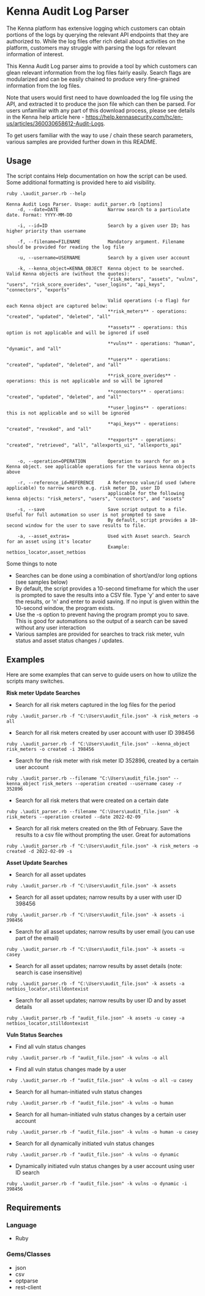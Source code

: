 # Kenna Audit Log Parser
The Kenna platform has extensive logging which customers can obtain portions of the logs by querying the relevant API endpoints that they are authorized to. 
While the log files offer rich detail about activities on the platform, customers may struggle with parsing the logs for relevant information of interest. 

This Kenna Audit Log parser aims to provide a tool by which customers can glean relevant information from the log files fairly easily. 
Search flags are modularized and can be easily chained to produce very fine-grained information from the log files. 

Note that users would first need to have downloaded the log file using the API, and extracted it to produce the json file which can then be parsed. 
For users unfamiliar with any part of this download process, please see details in the Kenna help article here - https://help.kennasecurity.com/hc/en-us/articles/360030658612-Audit-Logs. 

To get users familiar with the way to use / chain these search parameters, various samples are provided further down in this README.  


## Usage
The script contains Help documentation on how the script can be used. Some additional formatting is provided here to aid visibility.

```
ruby .\audit_parser.rb --help

Kenna Audit Logs Parser. Usage: audit_parser.rb [options]
    -d, --date=DATE                  Narrow search to a particulate date. Format: YYYY-MM-DD
    
    -i, --id=ID                      Search by a given user ID; has higher priority than username
    
    -f, --filename=FILENAME          Mandatory argument. Filename should be provided for reading the log file
    
    -u, --username=USERNAME          Search by a given user account
    
    -k, --kenna_object=KENNA_OBJECT  Kenna object to be searched. Valid Kenna objects are (without the quotes):
                                     "risk_meters", "assets", "vulns", "users", "risk_score_overides", "user_logins", "api_keys", "connectors", "exports"
                                     
                                     Valid operations (-o flag) for each Kenna object are captured below:
                                     **risk_meters** - operations: "created", "updated", "deleted", "all"
                                     
                                     **assets** - operations: this option is not applicable and will be ignored if used
                                     
                                     **vulns** - operations: "human", "dynamic", and "all"
                                     
                                     **users** - operations: "created", "updated", "deleted", and "all"
                                     
                                     **risk_score_overides** - operations: this is not applicable and so will be ignored
                                     
                                     **connectors** - operations: "created", "updated", "deleted", and "all"
                                     
                                     **user_logins** - operations: this is not applicable and so will be ignored
                                     
                                     **api_keys** - operations: "created", "revoked", and "all"
                                     
                                     **exports** - operations: "created", "retrieved", "all", "allexports_ui", "allexports_api"
                                     
                                     
    -o, --operation=OPERATION        Operation to search for on a Kenna object. see applicable operations for the various kenna objects above
    
    -r, --reference_id=REFERENCE     A Reference value/id used (where applicable) to narrow search e.g. risk meter ID, user ID
                                     applicable for the following kenna objects: "risk_meters", "users", "connectors", and "assets"
                                     
    -s, --save                       Save script output to a file. Useful for full automation so user is not prompted to save
                                     By default, script provides a 10-second window for the user to save results to file.
                                     
    -a, --asset_extras=              Used with Asset search. Search for an asset using it's locator
                                     Example: netbios_locator,asset_netbios

```

Some things to note
- Searches can be done using a combination of short/and/or long options (see samples below)
- By default, the script provides a 10-second timeframe for which the user is prompted to save the results into a CSV file. Type 'y' and enter to save the results, or 'n' and enter to avoid saving. If no input is given within the 10-second window, the program exists. 
- Use the -s option to prevent having the program prompt you to save. This is good for automations so the output of a search can be saved without any user interaction
- Various samples are provided for searches to track risk meter, vuln status and asset status changes / updates. 



## Examples
Here are some examples that can serve to guide users on how to utilize the scripts many switches. 


**Risk meter Update Searches**

- Search for all risk meters captured in the log files for the period

`ruby .\audit_parser.rb -f "C:\Users\audit_file.json" -k risk_meters -o all`


- Search for all risk meters created by user account with user ID 398456

`ruby .\audit_parser.rb -f "C:\Users\audit_file.json" --kenna_object risk_meters -o created -i 398456`


- Search for the risk meter with risk meter ID 352896, created by a certain user account

`ruby .\audit_parser.rb --filename "C:\Users\audit_file.json" --kenna_object risk_meters --operation created --username casey -r 352896`


- Search for all risk meters that were created on a certain date

`ruby .\audit_parser.rb --filename "C:\Users\audit_file.json" -k risk_meters --operation created --date 2022-02-09`


- Search for all risk meters created on the 9th of February. Save the results to a csv file without prompting the user. Great for automations

`ruby .\audit_parser.rb -f "C:\Users\audit_file.json" -k risk_meters -o created -d 2022-02-09 -s`



**Asset Update Searches**

- Search for all asset updates

`ruby .\audit_parser.rb -f "C:\Users\audit_file.json" -k assets`


- Search for all asset updates; narrow results by a user with user ID 398456

`ruby .\audit_parser.rb -f "C:\Users\audit_file.json" -k assets -i 398456`


- Search for all asset updates; narrow results by user email (you can use part of the email)

`ruby .\audit_parser.rb -f "C:\Users\audit_file.json" -k assets -u casey`


- Search for all asset updates; narrow results by asset details (note: search is case insensitive)

`ruby .\audit_parser.rb -f "C:\Users\audit_file.json" -k assets -a netbios_locator,stilldontexist`


- Search for all asset updates; narrow results by user ID and by asset details

`ruby .\audit_parser.rb -f "audit_file.json" -k assets -u casey -a netbios_locator,stilldontexist`



**Vuln Status Searches**

- Find all vuln status changes

`ruby .\audit_parser.rb -f "audit_file.json" -k vulns -o all`


- Find all vuln status changes made by a user 

`ruby .\audit_parser.rb -f "audit_file.json" -k vulns -o all -u casey`


- Search for all human-initiated vuln status changes

`ruby .\audit_parser.rb -f "audit_file.json" -k vulns -o human`


- Search for all human-initiated vuln status changes by a certain user account

`ruby .\audit_parser.rb -f "audit_file.json" -k vulns -o human -u casey`


- Search for all dynamically initiated vuln status changes

`ruby .\audit_parser.rb -f "audit_file.json" -k vulns -o dynamic`


- Dynamically initiated vuln status changes by a user account using user ID search

`ruby .\audit_parser.rb -f "audit_file.json" -k vulns -o dynamic -i 398456`



## Requirements
### Language
- Ruby

### Gems/Classes
- json
- csv
- optparse
- rest-client
